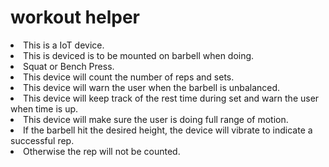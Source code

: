# workout helper

<li>This is a IoT device. 
<li>This is deviced is to be mounted on barbell when doing. 
<li>Squat or Bench Press. 
<li> This device will count the number of reps and sets.
<li>This device will warn the user when the barbell is unbalanced.
<li>This device will keep track of the rest time during set and warn the user when time is up. 
<li>This device will make sure the user is doing full range of motion.
<li>If the barbell hit the desired height, the device will vibrate to indicate a successful rep. 
<li>Otherwise the rep will not be counted. 
 

 












